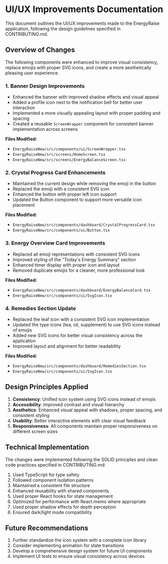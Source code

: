 # UI/UX Improvements Documentation

This document outlines the UI/UX improvements made to the EnergyRaise application, following the design guidelines specified in CONTRIBUTING.md.

## Overview of Changes

The following components were enhanced to improve visual consistency, replace emojis with proper SVG icons, and create a more aesthetically pleasing user experience.

### 1. Banner Design Improvements

- Enhanced the banner with improved shadow effects and visual appeal
- Added a profile icon next to the notification bell for better user interaction
- Implemented a more visually appealing layout with proper padding and spacing
- Created a reusable `ScreenWrapper` component for consistent banner implementation across screens

**Files Modified:**

- `EnergyRaiseNew/src/components/ui/ScreenWrapper.tsx`
- `EnergyRaiseNew/src/screens/HomeScreen.tsx`
- `EnergyRaiseNew/src/screens/EnergyBalanceScreen.tsx`

### 2. Crystal Progress Card Enhancements

- Maintained the current design while removing the emoji in the button
- Replaced the emoji with a consistent SVG icon
- Enhanced the button with proper left icon support
- Updated the Button component to support more versatile icon placement

**Files Modified:**

- `EnergyRaiseNew/src/components/dashboard/CrystalProgressCard.tsx`
- `EnergyRaiseNew/src/components/ui/Button.tsx`

### 3. Energy Overview Card Improvements

- Replaced all emoji representations with consistent SVG icons
- Improved styling of the "Today's Energy Summary" section
- Enhanced timer display with proper icon and layout
- Removed duplicate emojis for a cleaner, more professional look

**Files Modified:**

- `EnergyRaiseNew/src/components/dashboard/EnergyBalanceCard.tsx`
- `EnergyRaiseNew/src/components/ui/SvgIcon.tsx`

### 4. Remedies Section Update

- Replaced the leaf icon with a consistent SVG icon implementation
- Updated the type icons (tea, oil, supplement) to use SVG icons instead of emojis
- Added new SVG icons for better visual consistency across the application
- Improved layout and alignment for better readability

**Files Modified:**

- `EnergyRaiseNew/src/components/dashboard/RemediesSection.tsx`
- `EnergyRaiseNew/src/components/ui/SvgIcon.tsx`

## Design Principles Applied

1. **Consistency**: Unified icon system using SVG icons instead of emojis
2. **Accessibility**: Improved contrast and visual hierarchy
3. **Aesthetics**: Enhanced visual appeal with shadows, proper spacing, and consistent styling
4. **Usability**: Better interactive elements with clear visual feedback
5. **Responsiveness**: All components maintain proper responsiveness on different screen sizes

## Technical Implementation

The changes were implemented following the SOLID principles and clean code practices specified in CONTRIBUTING.md:

1. Used TypeScript for type safety
2. Followed component isolation patterns
3. Maintained a consistent file structure
4. Enhanced reusability with shared components
5. Used proper React hooks for state management
6. Optimized for performance with React.memo where appropriate
7. Used proper shadow effects for depth perception
8. Ensured dark/light mode compatibility

## Future Recommendations

1. Further standardize the icon system with a complete icon library
2. Consider implementing animation for state transitions
3. Develop a comprehensive design system for future UI components
4. Implement UI tests to ensure visual consistency across devices

